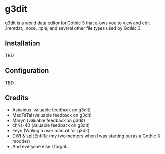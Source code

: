# g3dit
g3dit is a world data editor for Gothic 3 that allows you to view and edit .lrentdat, .node, .tple, and several other file types used by Gothic 3.

## Installation
TBD

## Configuration
TBD

## Credits
- Askanius (valuable feedback on g3dit)
- MadFaTal (valuable feedback on g3dit)
- Maryn (valuable feedback on g3dit)
- chris-40 (valuable feedback on g3dit)
- Feyn (Writing a user manual for g3dit)
- DWI & splEEnfiRe (my two mentors when I was starting out as a Gothic 3 modder)
- And everyone else I forgot...
